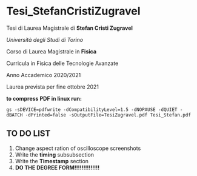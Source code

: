 # Tesi_StefanCristiZugravel

Tesi di Laurea Magistrale di **Stefan Cristi Zugravel**

*Università degli Studi di Torino*

Corso di Laurea Magistrale in **Fisica**

Curricula in Fisica delle Tecnologie Avanzate

Anno Accademico 2020/2021

Laurea prevista per fine ottobre 2021

**to compress PDF in linux run:**

```
gs -sDEVICE=pdfwrite -dCompatibilityLevel=1.5 -dNOPAUSE -dQUIET -dBATCH -dPrinted=false -sOutputFile=TesiZugravel.pdf Tesi_Stefan.pdf
```
## TO DO LIST
1. Change aspect ration of oscilloscope screenshots
2. Write the **timing** subsubsection 
3. Write the **Timestamp** section
4. **DO THE DEGREE FORM!!!!!!!!!!!!!!**